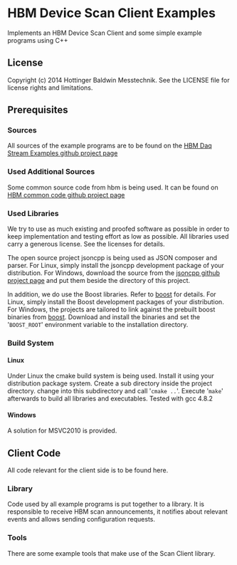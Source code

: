 # HBM Device Scan Client Examples
Implements an HBM Device Scan Client and some simple example programs using C++

## License
Copyright (c) 2014 Hottinger Baldwin Messtechnik. See the LICENSE file for license rights and limitations.


## Prerequisites

### Sources 
All sources of the example programs are to be found on the [HBM Daq Stream Examples github project page](https://github.com/HBM-Team/devscan "")

### Used Additional Sources
Some common source code from hbm is being used. It can be found on [HBM common code github project page](https://github.com/HBM-Team/hbm "")

### Used Libraries
We try to use as much existing and proofed software as possible in order to keep implementation and testing effort as low as possible. All libraries used carry a generous license. See the licenses for details.

The open source project jsoncpp is being used as JSON composer and parser. For Linux, simply install the jsoncpp development package of your distribution. For Windows, download the source from the [jsoncpp github project page](https://github.com/open-source-parsers/jsoncpp "") and put them beside the directory of this project.

In addition, we do use the Boost libraries. Refer to [boost](http://www.boost.org/ "") for details.
For Linux, simply install the Boost development packages of your distribution. For Windows, the projects are tailored to link against the prebuilt boost binaries from [boost](http://www.boost.org/ "").
Download and install the binaries and set the '`BOOST_ROOT`' environment variable to the installation directory.


### Build System
#### Linux
Under Linux the cmake build system is being used. Install it using your distribution package system. Create a sub directory inside the project directory. change into this subdirectory and call '`cmake ..`'. Execute '`make`' afterwards to build all libraries and executables.
Tested with gcc 4.8.2


#### Windows
A solution for MSVC2010 is provided.

## Client Code
All code relevant for the client side is to be found here.
### Library
Code used by all example programs is put together to a library. It is responsible to receive HBM scan announcements, it notifies about relevant events and allows sending configuration requests.

### Tools
There are some example tools that make use of the Scan Client library.
